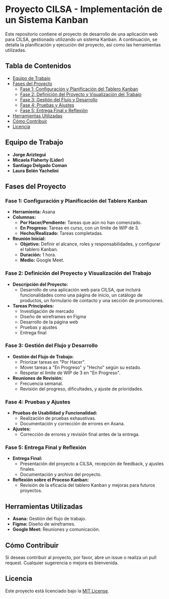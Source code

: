 # Proyecto CILSA - Implementación de un Sistema Kanban

Este repositorio contiene el proyecto de desarrollo de una aplicación web para CILSA, gestionado utilizando un sistema Kanban. A continuación, se detalla la planificación y ejecución del proyecto, así como las herramientas utilizadas.

## Tabla de Contenidos
- [Equipo de Trabajo](#equipo-de-trabajo)
- [Fases del Proyecto](#fases-del-proyecto)
  - [Fase 1: Configuración y Planificación del Tablero Kanban](#fase-1-configuración-y-planificación-del-tablero-kanban)
  - [Fase 2: Definición del Proyecto y Visualización del Trabajo](#fase-2-definición-del-proyecto-y-visualización-del-trabajo)
  - [Fase 3: Gestión del Flujo y Desarrollo](#fase-3-gestión-del-flujo-y-desarrollo)
  - [Fase 4: Pruebas y Ajustes](#fase-4-pruebas-y-ajustes)
  - [Fase 5: Entrega Final y Reflexión](#fase-5-entrega-final-y-reflexión)
- [Herramientas Utilizadas](#herramientas-utilizadas)
- [Cómo Contribuir](#cómo-contribuir)
- [Licencia](#licencia)

## Equipo de Trabajo

- **Jorge Ariztegui**
- **Micaela Flaherty (Líder)**
- **Santiago Delgado Coman**
- **Laura Belén Yachelini**

## Fases del Proyecto

### Fase 1: Configuración y Planificación del Tablero Kanban
- **Herramienta:** Asana
- **Columnas:**
  - **Por Hacer/Pendiente:** Tareas que aún no han comenzado.
  - **En Progreso:** Tareas en curso, con un límite de WIP de 3.
  - **Hecho/Realizado:** Tareas completadas.
- **Reunión Inicial:**
  - **Objetivo:** Definir el alcance, roles y responsabilidades, y configurar el tablero Kanban.
  - **Duración:** 1 hora.
  - **Medio:** Google Meet.

### Fase 2: Definición del Proyecto y Visualización del Trabajo
- **Descripción del Proyecto:**
  - Desarrollo de una aplicación web para CILSA, que incluirá funcionalidades como una página de inicio, un catálogo de productos, un formulario de contacto y una sección de promociones.
- **Tareas Principales:**
  - Investigación de mercado
  - Diseño de wireframes en Figma
  - Desarrollo de la página web
  - Pruebas y ajustes
  - Entrega final

### Fase 3: Gestión del Flujo y Desarrollo
- **Gestión del Flujo de Trabajo:**
  - Priorizar tareas en "Por Hacer".
  - Mover tareas a "En Progreso" y "Hecho" según su estado.
  - Respetar el límite de WIP de 3 en "En Progreso".
- **Reuniones de Revisión:**
  - Frecuencia semanal.
  - Revisión del progreso, dificultades, y ajuste de prioridades.

### Fase 4: Pruebas y Ajustes
- **Pruebas de Usabilidad y Funcionalidad:**
  - Realización de pruebas exhaustivas.
  - Documentación y corrección de errores en Asana.
- **Ajustes:**
  - Corrección de errores y revisión final antes de la entrega.

### Fase 5: Entrega Final y Reflexión
- **Entrega Final:**
  - Presentación del proyecto a CILSA, recepción de feedback, y ajustes finales.
  - Documentación y archivo del proyecto.
- **Reflexión sobre el Proceso Kanban:**
  - Revisión de la eficacia del tablero Kanban y mejoras para futuros proyectos.

## Herramientas Utilizadas
- **Asana:** Gestión del flujo de trabajo.
- **Figma:** Diseño de wireframes.
- **Google Meet:** Reuniones y comunicación.

## Cómo Contribuir
Si deseas contribuir al proyecto, por favor, abre un issue o realiza un pull request. Cualquier sugerencia o mejora es bienvenida.

## Licencia
Este proyecto está licenciado bajo la [MIT License](LICENSE).
